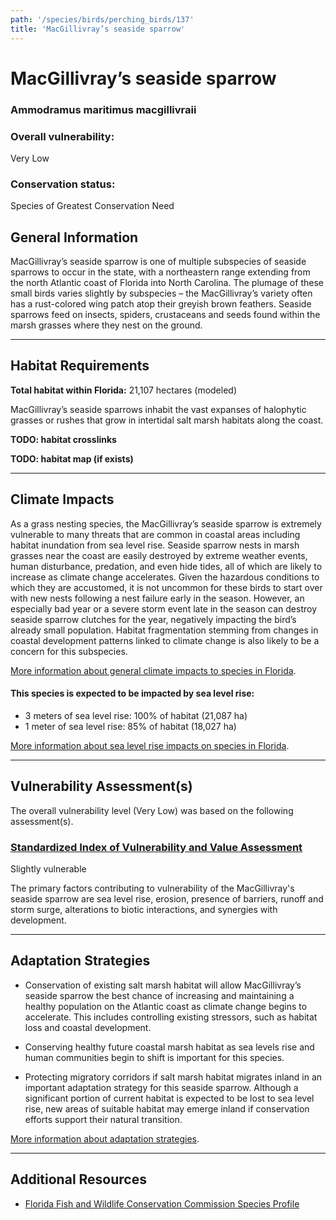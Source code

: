 ```yaml
---
path: '/species/birds/perching_birds/137'
title: 'MacGillivray’s seaside sparrow'
---
```


# MacGillivray’s seaside sparrow

### Ammodramus maritimus macgillivraii

<div id="TopSection">



<div>

### Overall vulnerability:

<div class="vulnerability vulnerability-low">Very Low</div>

### Conservation status:

Species of Greatest Conservation Need

</div>
</div>

## General Information

MacGillivray’s seaside sparrow is one of multiple subspecies of seaside sparrows to occur in the state, with a northeastern range extending from the north Atlantic coast of Florida into North Carolina.  The plumage of these small birds varies slightly by subspecies – the MacGillivray’s variety often has a rust-colored wing patch atop their greyish brown feathers.  Seaside sparrows feed on insects, spiders, crustaceans and seeds found within the marsh grasses where they nest on the ground.

<hr />

## Habitat Requirements

**Total habitat within Florida:** 21,107 hectares (modeled)

MacGillivray’s seaside sparrows inhabit the vast expanses of halophytic grasses or rushes that grow in intertidal salt marsh habitats along the coast.

**TODO: habitat crosslinks**

**TODO: habitat map (if exists)**

<hr />

## Climate Impacts

As a grass nesting species, the MacGillivray’s seaside sparrow is extremely vulnerable to many threats that are common in coastal areas including habitat inundation from sea level rise.  Seaside sparrow nests in marsh grasses near the coast are easily destroyed by extreme weather events, human disturbance, predation, and even hide tides, all of which are likely to increase as climate change accelerates.  Given the hazardous conditions to which they are accustomed, it is not uncommon for these birds to start over with new nests following a nest failure early in the season.  However, an especially bad year or a severe storm event late in the season can destroy seaside sparrow clutches for the year, negatively impacting the bird’s already small population.  Habitat fragmentation stemming from changes in coastal development patterns linked to climate change is also likely to be a concern for this subspecies.

[More information about general climate impacts to species in Florida](/impacts/species).


#### This species is expected to be impacted by sea level rise:

- 3 meters of sea level rise: 100% of habitat (21,087 ha)
- 1 meter of sea level rise: 85% of habitat (18,027 ha)

[More information about sea level rise impacts on species in Florida](/impacts/species/slr).
    

<hr />

## Vulnerability Assessment(s)

The overall vulnerability level (Very Low) was based on the following assessment(s).
#### 
<div class="vulnerability-header">
<h3><a href="/impacts/vulnerability/sivva/species">Standardized Index of Vulnerability and Value Assessment</a></h3>
<div class="vulnerability vulnerability-slight">Slightly vulnerable</div>
</div> 

The primary factors contributing to vulnerability of the MacGillivray's seaside sparrow are sea level rise, erosion, presence of barriers, runoff and storm surge, alterations to biotic interactions, and synergies with development.


<hr />

## Adaptation Strategies

- Conservation of existing salt marsh habitat will allow MacGillivray’s seaside sparrow the best chance of increasing and maintaining a healthy population on the Atlantic coast as climate change begins to accelerate.  This includes controlling existing stressors, such as habitat loss and coastal development.

- Conserving healthy future coastal marsh habitat as sea levels rise and human communities begin to shift is important for this species.

- Protecting migratory corridors if salt marsh habitat migrates inland in an important adaptation strategy for this seaside sparrow.  Although a significant portion of current habitat is expected to be lost to sea level rise, new areas of suitable habitat may emerge inland if conservation efforts support their natural transition.

[More information about adaptation strategies](/strategies).

<hr />


## Additional Resources

- [Florida Fish and Wildlife Conservation Commission Species Profile](http://legacy.myfwc.com/bba/docs/bba_sesp.pdf)
